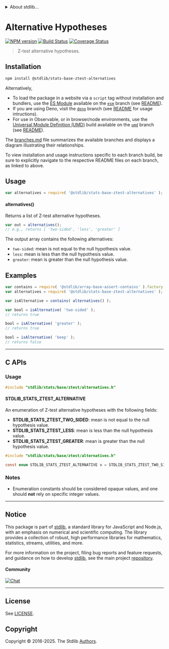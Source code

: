 <!--

@license Apache-2.0

Copyright (c) 2025 The Stdlib Authors.

Licensed under the Apache License, Version 2.0 (the "License");
you may not use this file except in compliance with the License.
You may obtain a copy of the License at

   http://www.apache.org/licenses/LICENSE-2.0

Unless required by applicable law or agreed to in writing, software
distributed under the License is distributed on an "AS IS" BASIS,
WITHOUT WARRANTIES OR CONDITIONS OF ANY KIND, either express or implied.
See the License for the specific language governing permissions and
limitations under the License.

-->


<details>
  <summary>
    About stdlib...
  </summary>
  <p>We believe in a future in which the web is a preferred environment for numerical computation. To help realize this future, we've built stdlib. stdlib is a standard library, with an emphasis on numerical and scientific computation, written in JavaScript (and C) for execution in browsers and in Node.js.</p>
  <p>The library is fully decomposable, being architected in such a way that you can swap out and mix and match APIs and functionality to cater to your exact preferences and use cases.</p>
  <p>When you use stdlib, you can be absolutely certain that you are using the most thorough, rigorous, well-written, studied, documented, tested, measured, and high-quality code out there.</p>
  <p>To join us in bringing numerical computing to the web, get started by checking us out on <a href="https://github.com/stdlib-js/stdlib">GitHub</a>, and please consider <a href="https://opencollective.com/stdlib">financially supporting stdlib</a>. We greatly appreciate your continued support!</p>
</details>

# Alternative Hypotheses

[![NPM version][npm-image]][npm-url] [![Build Status][test-image]][test-url] [![Coverage Status][coverage-image]][coverage-url] <!-- [![dependencies][dependencies-image]][dependencies-url] -->

> Z-test alternative hypotheses.

<!-- Section to include introductory text. Make sure to keep an empty line after the intro `section` element and another before the `/section` close. -->

<section class="intro">

</section>

<!-- /.intro -->

<!-- Package usage documentation. -->

<section class="installation">

## Installation

```bash
npm install @stdlib/stats-base-ztest-alternatives
```

Alternatively,

-   To load the package in a website via a `script` tag without installation and bundlers, use the [ES Module][es-module] available on the [`esm`][esm-url] branch (see [README][esm-readme]).
-   If you are using Deno, visit the [`deno`][deno-url] branch (see [README][deno-readme] for usage intructions).
-   For use in Observable, or in browser/node environments, use the [Universal Module Definition (UMD)][umd] build available on the [`umd`][umd-url] branch (see [README][umd-readme]).

The [branches.md][branches-url] file summarizes the available branches and displays a diagram illustrating their relationships.

To view installation and usage instructions specific to each branch build, be sure to explicitly navigate to the respective README files on each branch, as linked to above.

</section>

<section class="usage">

## Usage

```javascript
var alternatives = require( '@stdlib/stats-base-ztest-alternatives' );
```

#### alternatives()

Returns a list of Z-test alternative hypotheses.

```javascript
var out = alternatives();
// e.g., returns [ 'two-sided', 'less', 'greater' ]
```

The output array contains the following alternatives:

-   `two-sided`: mean is not equal to the null hypothesis value.
-   `less`: mean is less than the null hypothesis value.
-   `greater`: mean is greater than the null hypothesis value.

</section>

<!-- /.usage -->

<!-- Package usage notes. Make sure to keep an empty line after the `section` element and another before the `/section` close. -->

<section class="notes">

</section>

<!-- /.notes -->

<!-- Package usage examples. -->

<section class="examples">

## Examples

<!-- eslint no-undef: "error" -->

```javascript
var contains = require( '@stdlib/array-base-assert-contains' ).factory;
var alternatives = require( '@stdlib/stats-base-ztest-alternatives' );

var isAlternative = contains( alternatives() );

var bool = isAlternative( 'two-sided' );
// returns true

bool = isAlternative( 'greater' );
// returns true

bool = isAlternative( 'beep' );
// returns false
```

</section>

<!-- /.examples -->

<!-- C interface documentation. -->

* * *

<section class="c">

## C APIs

<!-- Section to include introductory text. Make sure to keep an empty line after the intro `section` element and another before the `/section` close. -->

<section class="intro">

</section>

<!-- /.intro -->

<!-- C usage documentation. -->

<section class="usage">

### Usage

```c
#include "stdlib/stats/base/ztest/alternatives.h"
```

#### STDLIB_STATS_ZTEST_ALTERNATIVE

An enumeration of Z-test alternative hypotheses with the following fields:

-   **STDLIB_STATS_ZTEST_TWO_SIDED**: mean is not equal to the null hypothesis value.
-   **STDLIB_STATS_ZTEST_LESS**: mean is less than the null hypothesis value.
-   **STDLIB_STATS_ZTEST_GREATER**: mean is greater than the null hypothesis value.

```c
#include "stdlib/stats/base/ztest/alternatives.h"

const enum STDLIB_STATS_ZTEST_ALTERNATIVE v = STDLIB_STATS_ZTEST_TWO_SIDED;
```

</section>

<!-- /.usage -->

<!-- C API usage notes. Make sure to keep an empty line after the `section` element and another before the `/section` close. -->

<section class="notes">

### Notes

-   Enumeration constants should be considered opaque values, and one should **not** rely on specific integer values.

</section>

<!-- /.notes -->

<!-- C API usage examples. -->

<section class="examples">

</section>

<!-- /.examples -->

</section>

<!-- /.c -->

<!-- Section to include cited references. If references are included, add a horizontal rule *before* the section. Make sure to keep an empty line after the `section` element and another before the `/section` close. -->

<section class="references">

</section>

<!-- /.references -->

<!-- Section for related `stdlib` packages. Do not manually edit this section, as it is automatically populated. -->

<section class="related">

</section>

<!-- /.related -->

<!-- Section for all links. Make sure to keep an empty line after the `section` element and another before the `/section` close. -->


<section class="main-repo" >

* * *

## Notice

This package is part of [stdlib][stdlib], a standard library for JavaScript and Node.js, with an emphasis on numerical and scientific computing. The library provides a collection of robust, high performance libraries for mathematics, statistics, streams, utilities, and more.

For more information on the project, filing bug reports and feature requests, and guidance on how to develop [stdlib][stdlib], see the main project [repository][stdlib].

#### Community

[![Chat][chat-image]][chat-url]

---

## License

See [LICENSE][stdlib-license].


## Copyright

Copyright &copy; 2016-2025. The Stdlib [Authors][stdlib-authors].

</section>

<!-- /.stdlib -->

<!-- Section for all links. Make sure to keep an empty line after the `section` element and another before the `/section` close. -->

<section class="links">

[npm-image]: http://img.shields.io/npm/v/@stdlib/stats-base-ztest-alternatives.svg
[npm-url]: https://npmjs.org/package/@stdlib/stats-base-ztest-alternatives

[test-image]: https://github.com/stdlib-js/stats-base-ztest-alternatives/actions/workflows/test.yml/badge.svg?branch=main
[test-url]: https://github.com/stdlib-js/stats-base-ztest-alternatives/actions/workflows/test.yml?query=branch:main

[coverage-image]: https://img.shields.io/codecov/c/github/stdlib-js/stats-base-ztest-alternatives/main.svg
[coverage-url]: https://codecov.io/github/stdlib-js/stats-base-ztest-alternatives?branch=main

<!--

[dependencies-image]: https://img.shields.io/david/stdlib-js/stats-base-ztest-alternatives.svg
[dependencies-url]: https://david-dm.org/stdlib-js/stats-base-ztest-alternatives/main

-->

[chat-image]: https://img.shields.io/gitter/room/stdlib-js/stdlib.svg
[chat-url]: https://app.gitter.im/#/room/#stdlib-js_stdlib:gitter.im

[stdlib]: https://github.com/stdlib-js/stdlib

[stdlib-authors]: https://github.com/stdlib-js/stdlib/graphs/contributors

[umd]: https://github.com/umdjs/umd
[es-module]: https://developer.mozilla.org/en-US/docs/Web/JavaScript/Guide/Modules

[deno-url]: https://github.com/stdlib-js/stats-base-ztest-alternatives/tree/deno
[deno-readme]: https://github.com/stdlib-js/stats-base-ztest-alternatives/blob/deno/README.md
[umd-url]: https://github.com/stdlib-js/stats-base-ztest-alternatives/tree/umd
[umd-readme]: https://github.com/stdlib-js/stats-base-ztest-alternatives/blob/umd/README.md
[esm-url]: https://github.com/stdlib-js/stats-base-ztest-alternatives/tree/esm
[esm-readme]: https://github.com/stdlib-js/stats-base-ztest-alternatives/blob/esm/README.md
[branches-url]: https://github.com/stdlib-js/stats-base-ztest-alternatives/blob/main/branches.md

[stdlib-license]: https://raw.githubusercontent.com/stdlib-js/stats-base-ztest-alternatives/main/LICENSE

</section>

<!-- /.links -->
